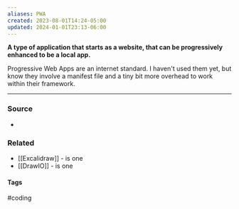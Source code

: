 ```yaml
---
aliases: PWA
created: 2023-08-01T14:24-05:00
updated: 2024-01-01T23:13-06:00
---
```

**A type of application that starts as a website, that can be progressively enhanced to be a local app.**

Progressive Web Apps are an internet standard. I haven't used them yet, but know they involve a manifest file and a tiny bit more overhead to work within their framework.

---
### Source
- 

### Related
- [[Excalidraw]] - is one
- [[DrawIO]] - is one

#### Tags
#coding 